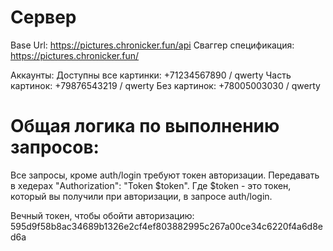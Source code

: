 # Сервер
Base Url: https://pictures.chronicker.fun/api
Сваггер спецификация: https://pictures.chronicker.fun/

Аккаунты: Доступны все картинки: +71234567890 / qwerty
Часть картинок: +79876543219 / qwerty
Без картинок: +78005003030 / qwerty

# Общая логика по выполнению запросов:
Все запросы, кроме auth/login требуют токен авторизации. Передавать в хедерах "Authorization": "Token $token".
Где $token - это токен, который вы получили при авторизации, в запросе auth/login.

Вечный токен, чтобы обойти авторизацию: 595d9f58b8ac34689b1326e2cf4ef803882995c267a00ce34c6220f4a6d8ed6a
